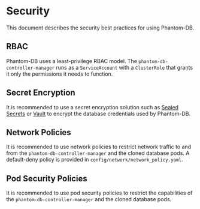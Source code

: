 # Security

This document describes the security best practices for using Phantom-DB.

## RBAC

Phantom-DB uses a least-privilege RBAC model. The `phantom-db-controller-manager` runs as a `ServiceAccount` with a `ClusterRole` that grants it only the permissions it needs to function.

## Secret Encryption

It is recommended to use a secret encryption solution such as [Sealed Secrets](https://github.com/bitnami-labs/sealed-secrets) or [Vault](https://www.vaultproject.io/) to encrypt the database credentials used by Phantom-DB.

## Network Policies

It is recommended to use network policies to restrict network traffic to and from the `phantom-db-controller-manager` and the cloned database pods. A default-deny policy is provided in `config/network/network_policy.yaml`.

## Pod Security Policies

It is recommended to use pod security policies to restrict the capabilities of the `phantom-db-controller-manager` and the cloned database pods.
